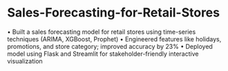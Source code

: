 # Sales-Forecasting-for-Retail-Stores
• Built a sales forecasting model for retail stores using time-series techniques (ARIMA, XGBoost, Prophet) • Engineered features like holidays, promotions, and store category; improved accuracy by 23% • Deployed model using Flask and Streamlit for stakeholder-friendly interactive visualization
